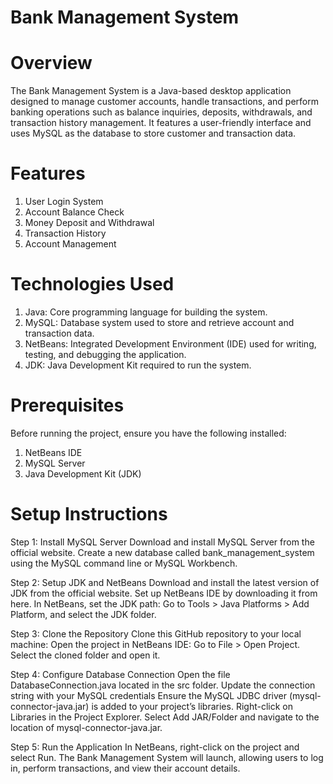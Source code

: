 # Bank Management System

# Overview
The Bank Management System is a Java-based desktop application designed to manage customer accounts, handle transactions, and perform banking operations such as balance inquiries, deposits, withdrawals, and transaction history management. It features a user-friendly interface and uses MySQL as the database to store customer and transaction data.

# Features
1. User Login System
2. Account Balance Check
3. Money Deposit and Withdrawal
4. Transaction History
5. Account Management

# Technologies Used
1. Java: Core programming language for building the system.
2. MySQL: Database system used to store and retrieve account and transaction data.
3. NetBeans: Integrated Development Environment (IDE) used for writing, testing, and debugging the application.
4. JDK: Java Development Kit required to run the system.

# Prerequisites
Before running the project, ensure you have the following installed:
1. NetBeans IDE
2. MySQL Server
3. Java Development Kit (JDK)

# Setup Instructions
Step 1: Install MySQL Server
Download and install MySQL Server from the official website.
Create a new database called bank_management_system using the MySQL command line or MySQL Workbench.

Step 2: Setup JDK and NetBeans
Download and install the latest version of JDK from the official website.
Set up NetBeans IDE by downloading it from here.
In NetBeans, set the JDK path:
Go to Tools > Java Platforms > Add Platform, and select the JDK folder.

Step 3: Clone the Repository
Clone this GitHub repository to your local machine:
Open the project in NetBeans IDE:
Go to File > Open Project.
Select the cloned folder and open it.

Step 4: Configure Database Connection
Open the file DatabaseConnection.java located in the src folder.
Update the connection string with your MySQL credentials
Ensure the MySQL JDBC driver (mysql-connector-java.jar) is added to your project’s libraries.
Right-click on Libraries in the Project Explorer.
Select Add JAR/Folder and navigate to the location of mysql-connector-java.jar.

Step 5: Run the Application
In NetBeans, right-click on the project and select Run.
The Bank Management System will launch, allowing users to log in, perform transactions, and view their account details.

